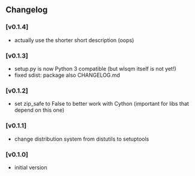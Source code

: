 ## Changelog

### [v0.1.4]
 - actually use the shorter short description (oops)

### [v0.1.3]
 - setup.py is now Python 3 compatible (but wlsqm itself is not yet!)
 - fixed sdist: package also CHANGELOG.md

### [v0.1.2]
 - set zip_safe to False to better work with Cython (important for libs that depend on this one)

### [v0.1.1]
 - change distribution system from distutils to setuptools

### [v0.1.0]
  - initial version

